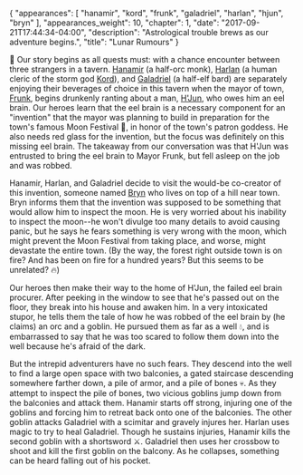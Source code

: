 {
    "appearances": [
        "hanamir",
        "kord",
        "frunk",
        "galadriel",
        "harlan",
        "hjun",
        "bryn"
    ],
    "appearances_weight": 10,
    "chapter": 1,
    "date": "2017-09-21T17:44:34-04:00",
    "description": "Astrological trouble brews as our adventure begins.",
    "title": "Lunar Rumours"
}

🍻 Our story begins as all quests must: with a chance encounter between three strangers in a tavern. [Hanamir](/characters/hanamir/) (a half-orc monk), [Harlan](/characters/harlan/) (a human cleric of the storm god [Kord](/characters/kord/)), and [Galadriel](/characters/galadriel/) (a half-elf bard) are separately enjoying their beverages of choice in this tavern when the mayor of town, [Frunk](/characters/frunk/), begins drunkenly ranting about a man, [H'Jun](/characters/hjun/), who owes him an eel brain. Our heroes learn that the eel brain is a necessary component for an "invention" that the mayor was planning to build in preparation for the town's famous Moon Festival 🌙, in honor of the town's patron goddess. He also needs red glass for the invention, but the focus was definitely on this missing eel brain. The takeaway from our conversation was that H'Jun was entrusted to bring the eel brain to Mayor Frunk, but fell asleep on the job and was robbed.

Hanamir, Harlan, and Galadriel decide to visit the would-be co-creator of this invention, someone named [Bryn](/characters/bryn/) who lives on top of a hill near town. Bryn informs them that the invention was supposed to be something that would allow him to inspect the moon. He is very worried about his inability to inspect the moon--he won't divulge too many details to avoid causing panic, but he says he fears something is very wrong with the moon, which might prevent the Moon Festival from taking place, and worse, might devastate the entire town. (By the way, the forest right outside town is on fire? And has been on fire for a hundred years? But this seems to be unrelated? 🔥)

Our heroes then make their way to the home of H'Jun, the failed eel brain procurer. After peeking in the window to see that he's passed out on the floor, they break into his house and awaken him. In a very intoxicated stupor, he tells them the tale of how he was robbed of the eel brain by (he claims) an orc and a goblin. He pursued them as far as a well 💧, and is embarrassed to say that he was too scared to follow them down into the well because he's afraid of the dark.

But the intrepid adventurers have no such fears. They descend into the well to find a large open space with two balconies, a gated staircase descending somewhere farther down, a pile of armor, and a pile of bones 💀. As they attempt to inspect the pile of bones, two vicious goblins jump down from the balconies and attack them. Hanamir starts off strong, injuring one of the goblins and forcing him to retreat back onto one of the balconies. The other goblin attacks Galadriel with a scimitar and gravely injures her. Harlan uses magic to try to heal Galadriel. Though he sustains injuries, Hanamir kills the second goblin with a shortsword ⚔. Galadriel then uses her crossbow to shoot and kill the first goblin on the balcony. As he collapses, something can be heard falling out of his pocket.
